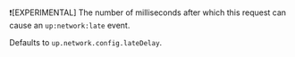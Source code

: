 ❗[EXPERIMENTAL] The number of milliseconds after which this request can cause an `up:network:late` event.

Defaults to `up.network.config.lateDelay`.
